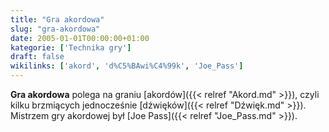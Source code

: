 ```yaml
---
title: "Gra akordowa"
slug: "gra-akordowa"
date: 2005-01-01T00:00:00+01:00
kategorie: ['Technika gry']
draft: false
wikilinks: ['akord', 'd%C5%BAwi%C4%99k', 'Joe_Pass']
---
```

**Gra akordowa** polega na graniu [akordów]({{< relref "Akord.md" >}}), czyli
kilku brzmiących jednocześnie [dźwięków]({{< relref "Dźwięk.md" >}}). Mistrzem
gry akordowej był [Joe Pass]({{< relref "Joe_Pass.md" >}}).

